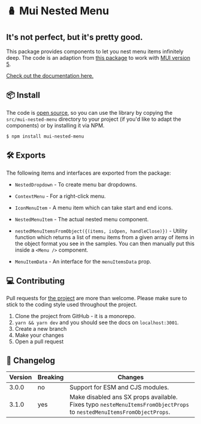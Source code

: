 # 🪆 Mui Nested Menu

## It's not perfect, but it's pretty good.

This package provides components to let you nest menu items infinitely deep. The code is an adaption from <a href="material-ui-nested-menu-item">this package</a> to work with <a href="https://mui.com">MUI version 5</a>.

[Check out the documentation here.](https://mui-nested-menu.vercel.app/)

## 📦 Install

The code is <a href="https://github.com/steviebaa/mui-nested-menu">open source</a>, so you can use the library by copying the `src/mui-nested-menu` directory to your project (if you'd like to adapt the components) or by installing it via NPM.

```
$ npm install mui-nested-menu
```

## 🛠 Exports

The following items and interfaces are exported from the package:

-   `NestedDropdown` - To create menu bar dropdowns.

-   `ContextMenu` - For a right-click menu.

-   `IconMenuItem` - A menu item which can take start and end icons.

-   `NestedMenuItem` - The actual nested menu component.

-   `nestedMenuItemsFromObject({(items, isOpen, handleClose)})` - Utility function which returns a list of menu items from a given array of items in the object format you see in the samples. You can then manually put this inside a `<Menu />` component.

-   `MenuItemData` - An interface for the `menuItemsData` prop.

## 💻 Contributing

Pull requests for <a href="https://github.com/steviebaa/mui-nested-menu">the project</a> are more than welcome. Please make sure to stick to the coding style used throughout the project.

1. Clone the project from GitHub - it is a monorepo.
2. `yarn && yarn dev` and you should see the docs on `localhost:3001`.
3. Create a new branch
4. Make your changes
5. Open a pull request

## 📝 Changelog

| Version | Breaking | Changes                                                                                                               |
| ------- | -------- | --------------------------------------------------------------------------------------------------------------------- |
| 3.0.0   | no       | Support for ESM and CJS modules.                                                                                      |
| 3.1.0   | yes      | Make disabled ans SX props available. Fixes typo `nesteMenuItemsFromObjectProps` to `nestedMenuItemsFromObjectProps`. |

